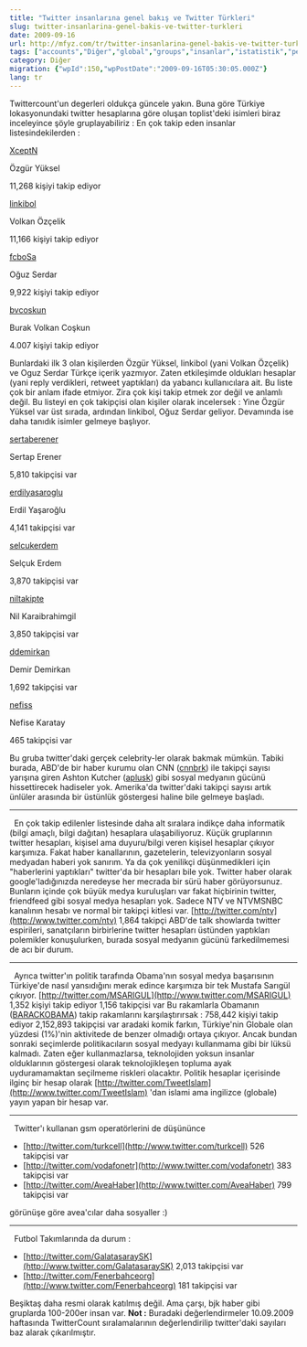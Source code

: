 ```yaml
---
title: "Twitter insanlarına genel bakış ve Twitter Türkleri"
slug: twitter-insanlarina-genel-bakis-ve-twitter-turkleri
date: 2009-09-16
url: http://mfyz.com/tr/twitter-insanlarina-genel-bakis-ve-twitter-turkleri/
tags: ["accounts","Diğer","global","groups","insanlar","istatistik","people","statistics","twitter"]
category: Diğer
migration: {"wpId":150,"wpPostDate":"2009-09-16T05:30:05.000Z"}
lang: tr
---
```


Twittercount'un degerleri oldukça güncele yakın. Buna göre Türkiye lokasyonundaki twitter hesaplarına göre oluşan toplist'deki isimleri biraz inceleyince şöyle gruplayabiliriz : En çok takip eden insanlar listesindekilerden :

[XceptN](http://www.twitter.com/XceptN)

Özgür Yüksel

11,268 kişiyi takip ediyor

[linkibol](http://www.twitter.com/linkibol)

Volkan Özçelik

11,166 kişiyi takip ediyor

[fcboSa](http://www.twitter.com/fcboSa)

Oğuz Serdar

9,922 kişiyi takip ediyor

[bvcoskun](http://www.twitter.com/bvcoskun)

Burak Volkan Coşkun

4.007 kişiyi takip ediyor

Bunlardaki ilk 3 olan kişilerden Özgür Yüksel, linkibol (yani Volkan Özçelik) ve Oguz Serdar Türkçe içerik yazmıyor. Zaten etkileşimde oldukları hesaplar (yani reply verdikleri, retweet yaptıkları) da yabancı kullanıcılara ait. Bu liste çok bir anlam ifade etmiyor. Zira çok kişi takip etmek zor değil ve anlamlı değil. Bu listeyi en çok takipçisi olan kişiler olarak incelersek : Yine Özgür Yüksel var üst sırada, ardından linkibol, Oğuz Serdar geliyor. Devamında ise daha tanıdık isimler gelmeye başlıyor.

[sertaberener](http://www.twitter.com/sertaberener)

Sertap Erener

5,810 takipçisi var

[erdilyasaroglu](http://www.twitter.com/erdilyasaroglu)

Erdil Yaşaroğlu

4,141 takipçisi var

[selcukerdem](http://www.twitter.com/selcukerdem)

Selçuk Erdem

3,870 takipçisi var

[niltakipte](http://www.twitter.com/niltakipte)

Nil Karaibrahimgil

3,850 takipçisi var

[ddemirkan](http://www.twitter.com/ddemirkan)

Demir Demirkan

1,692 takipçisi var

[nefiss](http://www.twitter.com/nefiss)

Nefise Karatay

465 takipçisi var

Bu gruba twitter'daki gerçek celebrity-ler olarak bakmak mümkün. Tabiki burada, ABD'de bir haber kurumu olan CNN ([cnnbrk](http://www.twitter.com/cnnbrk)) ile takipçi sayısı yarışına giren Ashton Kutcher ([aplusk](http://www.twitter.com/aplusk)) gibi sosyal medyanın gücünü hissettirecek hadiseler yok. Amerika'da twitter'daki takipçi sayısı artık ünlüler arasında bir üstünlük göstergesi haline bile gelmeye başladı.  

* * *

  En çok takip edilenler listesinde daha alt sıralara indikçe daha informatik (bilgi amaçlı, bilgi dağıtan) hesaplara ulaşabiliyoruz. Küçük gruplarının twitter hesapları, kişisel ama duyuru/bilgi veren kişisel hesaplar çıkıyor karşımıza. Fakat haber kanallarının, gazetelerin, televizyonların sosyal medyadan haberi yok sanırım. Ya da çok yenilikçi düşünmedikleri için "haberlerini yaptıkları" twitter'da bir hesapları bile yok. Twitter haber olarak google'ladığınızda neredeyse her mecrada bir sürü haber görüyorsunuz. Bunların içinde çok büyük medya kuruluşları var fakat hiçbirinin twitter, friendfeed gibi sosyal medya hesapları yok. Sadece NTV ve NTVMSNBC kanalının hesabı ve normal bir takipçi kitlesi var. [http://twitter.com/ntv](http://www.twitter.com/ntv) 1,864 takipçi ABD'de talk showlarda twitter espirileri, sanatçıların birbirlerine twitter hesapları üstünden yaptıkları polemikler konuşulurken, burada sosyal medyanın gücünü farkedilmemesi de acı bir durum.  

* * *

  Ayrıca twitter'ın politik tarafında Obama'nın sosyal medya başarısının Türkiye'de nasıl yansıdığını merak edince karşımıza bir tek Mustafa Sarıgül çıkıyor. [http://twitter.com/MSARIGUL](http://www.twitter.com/MSARIGUL) 1,352 kişiyi takip ediyor 1,156 takipçisi var Bu rakamlarla Obamanın ([BARACKOBAMA](http://www.twitter.com/BARACKOBAMA)) takip rakamlarını karşılaştırırsak : 758,442 kişiyi takip ediyor 2,152,893 takipçisi var aradaki komik farkın, Türkiye'nin Globale olan yüzdesi (1%)'nin aktivitede de benzer olmadığı ortaya çıkıyor. Ancak bundan sonraki seçimlerde politikacıların sosyal medyayı kullanmama gibi bir lüksü kalmadı. Zaten eğer kullanmazlarsa, teknolojiden yoksun insanlar olduklarının göstergesi olarak teknolojikleşen topluma ayak uyduramamaktan seçilmeme riskleri olacaktır. Politik hesaplar içerisinde ilginç bir hesap olarak [http://twitter.com/TweetIslam](http://www.twitter.com/TweetIslam) 'dan islami ama ingilizce (globale) yayın yapan bir hesap var.  

* * *

  Twitter'ı kullanan gsm operatörlerini de düşününce

*   [http://twitter.com/turkcell](http://www.twitter.com/turkcell) 526 takipçisi var
*   [http://twitter.com/vodafonetr](http://www.twitter.com/vodafonetr) 383 takipçisi var
*   [http://twitter.com/AveaHaber](http://www.twitter.com/AveaHaber) 799 takipçisi var

görünüşe göre avea'cılar daha sosyaller :)  

* * *

  Futbol Takımlarında da durum :

*   [http://twitter.com/GalatasaraySK](http://www.twitter.com/GalatasaraySK) 2,013 takipçisi var
*   [http://twitter.com/Fenerbahceorg](http://www.twitter.com/Fenerbahceorg) 181 takipçisi var

Beşiktaş daha resmi olarak katılmış değil. Ama çarşı, bjk haber gibi gruplarda 100-200er insan var. **Not :** Buradaki değerlendirmeler 10.09.2009 haftasında TwitterCount sıralamalarının değerlendirilip twitter'daki sayıları baz alarak çıkarılmıştır.